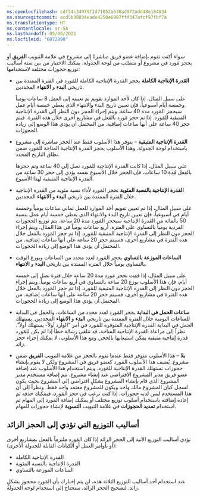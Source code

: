 ```yaml
---
ms.openlocfilehash: cdf54c34979f2d71052a638ad972add48e184834
ms.sourcegitcommit: ecd5b30834eade4258e6987fff347afcf97fbf7a
ms.translationtype: HT
ms.contentlocale: ar-SA
ms.lasthandoff: 05/06/2021
ms.locfileid: "6072890"
---
```

سواء أكنت تقوم بإضافة عضو فريق مباشرةً إلى مشروع في علامة التبويب **الفريق** أو بحجز مَورد في مشروع أو متطلب من لوحة الجدولة، يمكنك الاختيار من بين ستة ‏‫أساليب توزيع حجوزات‬ مختلفة لاستخدامها: 

- **القدرة الإنتاجية الكاملة** يحجز القدرة الإنتاجية الكاملة للمَورد في الفترة الممتدة بين تاريخي **البدء** و **الانتهاء** المحددين. 
    
    على سبيل المثال، إذا كان لأحد الموارد تقويم تم تعيينه إلى العمل 8 ساعات يومياً وخمسة أيام أسبوعياً، فإن تعيين تاريخ البدء والانتهاء الذي يغطي خمسة أيام عمل سيحجز المَورد مدة 40 ساعة. ويتم إجراء الحجز دون النظر إلى القدرة الإنتاجية المتبقية للمَورد. إذا تم حجز مَورد بالفعل في مشاريع أخرى خلال هذه الفترة، فيتم حجز 40 ساعة على أنها ساعات إضافية. من المحتمل أن يؤدي هذا الوضع إلى زيادة الحجوزات.
- **القدرة الإنتاجية المتبقية** – يتوفر هذا الأسلوب فقط عند الحجز مباشرة إلى مشروع باستخدام لوحة الجدولة. وهذا الأسلوب يحجز القدرة الإنتاجية المتاحة للمَورد ضمن نطاق التاريخ المحدد. 

    على سبيل المثال، إذا كانت القدرة الإنتاجية للمَورد تصل إلى 40 ساعة وتم حجزها بالفعل مُدة 10 ساعات، فإن الحجز خلال الأسبوع نفسه يؤدي إلى حجز 30 ساعة من القدرة الإنتاجية المتبقية لهذا الأسبوع.
- **القدرة الإنتاجية بالنسبة المئوية** تحجز المَورد لأداء نسبة مئوية من القدرة الإنتاجية خلال الفترة الممتدة بين تاريخي **البدء** و **الانتهاء** المحددين. 
    
    على سبيل المثال، إذا تم تعيين تقويم أحد الموارد للعمل ثماني ساعات يومياً وخمسة أيام في أسبوعياً، فإن تعيين تاريخ البدء والانتهاء الذي يغطي خمسة أيام عمل بنسبة 50 بالمائة من القدرة الإنتاجية سيحجز المَورد مدة 20 ساعة. يتم توزيع الحجوزات الفردية يومياً بالتساوي على الفترة، أربع ساعات يومياً في هذا المثال. ويتم إجراء الحجز دون النظر إلى القدرة الإنتاجية المتبقية للمَورد. إذا تم حجز المَورد بالفعل خلال هذه الفترة في مشاريع أخرى، فسيتم حجز 20 ساعة على أنها ساعات إضافية. من المحتمل أن يؤدي هذا الوضع إلى زيادة الحجوزات.
- **الساعات الموزعة بالتساوي** يحجز المَورد لعدد محدد من الساعات ويوزع الوقت بالتساوي يومياً خلال الفترة الممتدة بين تاريخي **البدء** و **الانتهاء**. 

    على سبيل المثال، إذا قمت بحجز مَورد مدة 20 ساعة خلال فترة تصل إلى خمسة أيام، فإن هذا الأسلوب يوزع 20 ساعة بالتساوي في أربع ساعات يومياً. ويتم إجراء الحجز دون النظر إلى القدرة الإنتاجية المتبقية للمَورد. إذا تم حجز المَورد بالفعل خلال هذه الفترة في مشاريع أخرى، فسيتم حجز 20 ساعة على أنها ساعات إضافية. من المحتمل أن يؤدي هذا الوضع إلى زيادة الحجوزات.
- **ساعات الحمل في البداية‬** يحجز المَورد لعدد محدد من الساعات، والحمل في البداية للساعات اليومية خلال الفترة الممتدة بين تاريخي **البدء** و **الانتهاء** المحددين. يستهلك الحمل في البداية القدرة الإنتاجية المتوفرة للمَورد في أمر "الوارد أولاً- يستهلك أولاً". نظراً إلى مراعاة القدرة الإنتاجية المتاحة، قد تتلقي رسالة خطأ إذا لم يكن للمَورد قدرة إنتاجية متبقية يمكن استيعابها بالحجز. ومع هذا الأسلوب، لا يمكنك إجراء حجز زائد.
- **بلا** – هذا الأسلوب متوفر فقط عندما تقوم بالحجز من علامة التبويب **الفريق** ضمن مشروع. يُضيف هذا الأسلوب المَورد كعضو فريق في المشروع ولكن لا يقوم بإنشاء حجوزات تستهلك القدرة الإنتاجية للمَورد. ويتم استخدام هذا الأسلوب عند إضافة عضو فريق مدير المشروع الافتراضي عند إنشاء مشروع. تتم إضافة مستخدم مدير المشروع الذي قام بإنشاء المشروع بشكلٍ افتراضي إلى المشروع بحيث يكون لسجل كيان المشروع مالك واحد ويكون للمشروع معتمد واحد فقط. ونظراً إلى أن هذا المستخدم ليس لديه حجوزات، إذا كنت ترغب في حجز المَورد، فيمكنك حذفه ثم إعادة إضافته باستخدام أسلوب توزيع مختلف أو يمكنك إضافة المَورد إلى المهام ثم استخدام **تمديد الحجوزات** في علامة التبويب **التسوية** لإنشاء حجوزات للمهام.

## <a name="allocation-methods-that-lead-to-overbooking"></a>أساليب التوزيع التي تؤدي إلى الحجز الزائد
تؤدي أساليب التوزيع الآتية إلى الحجز الزائد إذا كان المَورد ملتزماً بالفعل بمشاريع أخرى (أو بأوامر العمل أو الكيانات القابلة للجدولة الأخرى):

- القدرة الإنتاجية الكاملة
- القدرة الإنتاجية بالنسبة المئوية
- الساعات الموزعة بالتساوي

عند استخدام أحد أساليب التوزيع الثلاثة هذه، لن يتم إخبارك بأن المَورد محجوز بشكلٍ زائد. لتصحيح الحجز الزائد، ستحتاج إلى استخدام لوحة الجدولة.

